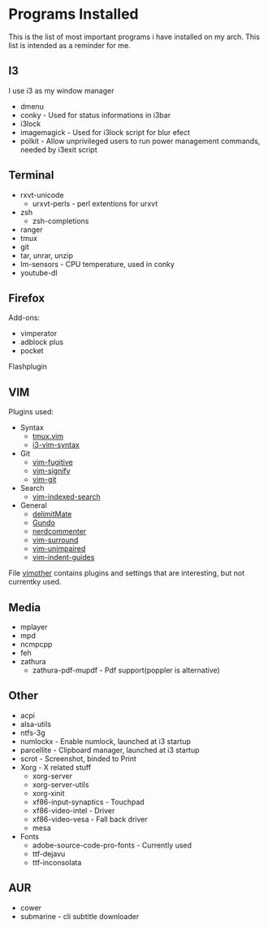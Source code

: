 # Programs Installed

This is the list of most important programs i have installed on my arch.
This list is intended as a reminder for me.

## I3

I use i3 as my window manager

* dmenu
* conky - Used for status informations in i3bar
* i3lock
* imagemagick - Used for i3lock script for blur efect
* polkit - Allow unprivileged users to run power management commands, needed by
  i3exit script

## Terminal

* rxvt-unicode
  - urxvt-perls - perl extentions for urxvt
* zsh
  - zsh-completions
* ranger
* tmux 
* git
* tar, unrar, unzip
* lm-sensors - CPU temperature, used in conky
* youtube-dl

## Firefox 

Add-ons:

* vimperator
* adblock plus
* pocket

Flashplugin 

## VIM

Plugins used:

* Syntax
  - [tmux.vim](https://github.com/Keithbsmiley/tmux.vim)
  - [i3-vim-syntax](https://github.com/PotatoesMaster/i3-vim-syntax)
* Git
  - [vim-fugitive](https://github.com/tpope/vim-fugitive)
  - [vim-signify](https://github.com/mhinz/vim-signify)
  - [vim-git](https://github.com/tpope/vim-git)
* Search
  - [vim-indexed-search](https://github.com/henrik/vim-indexed-search)
* General
  - [delimitMate](https://github.com/Raimondi/delimitMate)
  - [Gundo](https://github.com/vim-scripts/Gundo)
  - [nerdcommenter](https://github.com/scrooloose/nerdcommenter)
  - [vim-surround](https://github.com/tpope/vim-surround)
  - [vim-unimpaired](https://github.com/tpope/vim-unimpaired)
  - [vim-indent-guides](https://github.com/nathanaelkane/vim-indent-guides)

File [vimother](vimother.md) contains plugins and settings that are
interesting, but not currentky used.

## Media

* mplayer
* mpd
* ncmpcpp
* feh
* zathura
  - zathura-pdf-mupdf - Pdf support(poppler is alternative)

## Other

* acpi 
* alsa-utils
* ntfs-3g 
* numlockx - Enable numlock, launched at i3 startup 
* parcellite - Clipboard manager, launched at i3 startup 
* scrot - Screenshot, binded to Print
* Xorg - X related stuff
  - xorg-server 
  - xorg-server-utils 
  - xorg-xinit
  - xf86-input-synaptics - Touchpad
  - xf86-video-intel - Driver
  - xf86-video-vesa - Fall back driver 
  - mesa 
* Fonts
  - adobe-source-code-pro-fonts - Currently used
  - ttf-dejavu 
  - ttf-inconsolata 


## AUR

* cower
* submarine - cli subtitle downloader
